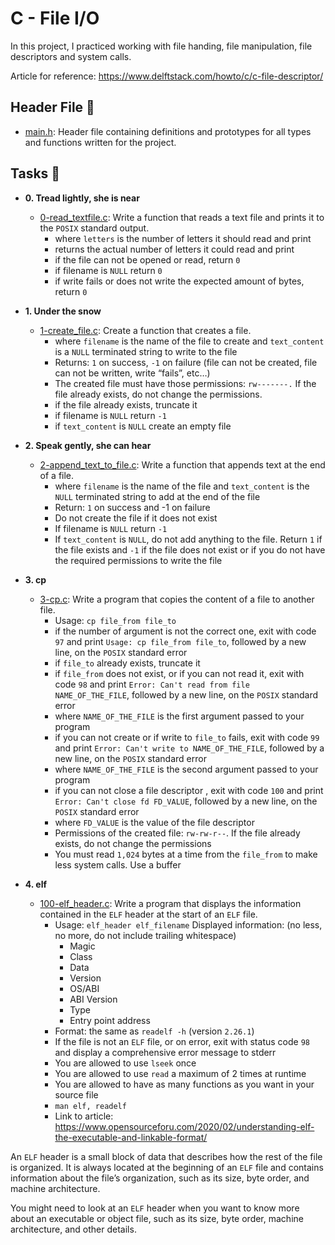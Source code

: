 # C - File I/O

In this project, I practiced working with file handing, file manipulation, file descriptors and system calls.

Article for reference: https://www.delftstack.com/howto/c/c-file-descriptor/

## Header File :file_folder:

* [main.h](./main.h): Header file containing definitions and prototypes for all types
and functions written for the project.

## Tasks :page_with_curl:

* **0. Tread lightly, she is near**
  * [0-read_textfile.c](./0-read_textfile.c): Write a function that reads a text file and prints it to the `POSIX` standard output.
    * where `letters` is the number of letters it should read and print
    * returns the actual number of letters it could read and print
    * if the file can not be opened or read, return `0`
    * if filename is `NULL` return `0`
    * if write fails or does not write the expected amount of bytes, return `0`

* **1. Under the snow**
  * [1-create_file.c](./1-create_file.c): Create a function that creates a file.
    * where `filename` is the name of the file to create and `text_content` is a `NULL` terminated string to write to the file
    * Returns: `1` on success, `-1` on failure (file can not be created, file can not be written, write “fails”, etc…)
    * The created file must have those permissions: `rw-------.` If the file already exists, do not change the permissions.
    * if the file already exists, truncate it
    * if filename is `NULL` return `-1`
    * if `text_content` is `NULL` create an empty file

* **2. Speak gently, she can hear**
  * [2-append_text_to_file.c](./2-append_text_to_file.c): Write a function that appends text at the end of a file.
    * where `filename` is the name of the file and `text_content` is the `NULL` terminated string to add at the end of the file
    * Return: `1` on success and -1 on failure
    * Do not create the file if it does not exist
    * If filename is `NULL` return `-1`
    * If `text_content` is `NULL`, do not add anything to the file. Return `1` if the file exists and `-1` if the file does not exist or if you do not have the required permissions to write the file

* **3. cp**
  * [3-cp.c](./3-cp.c): Write a program that copies the content of a file to another file.
    * Usage: `cp file_from file_to`
    * if the number of argument is not the correct one, exit with code `97` and print `Usage: cp file_from file_to`, followed by a new line, on the `POSIX` standard error
    * if `file_to` already exists, truncate it
    * if `file_from` does not exist, or if you can not read it, exit with code `98` and print `Error: Can't read from file NAME_OF_THE_FILE`, followed by a new line, on the `POSIX` standard error
    * where `NAME_OF_THE_FILE` is the first argument passed to your program
    * if you can not create or if write to `file_to` fails, exit with code `99` and print `Error: Can't write to NAME_OF_THE_FILE`, followed by a new line, on the `POSIX` standard error
    * where `NAME_OF_THE_FILE` is the second argument passed to your program
    * if you can not close a file descriptor , exit with code `100` and print `Error: Can't close fd FD_VALUE`, followed by a new line, on the `POSIX` standard error
    * where `FD_VALUE` is the value of the file descriptor
    * Permissions of the created file: `rw-rw-r--`. If the file already exists, do not change the permissions
    * You must read `1,024` bytes at a time from the `file_from` to make less system calls. Use a buffer

* **4. elf**
  * [100-elf_header.c](./100-elf_header.c): Write a program that displays the information contained in the `ELF` header at the start of an `ELF` file.
    * Usage: `elf_header elf_filename`
    Displayed information: (no less, no more, do not include trailing whitespace)
      * Magic
      * Class
      * Data
      * Version
      * OS/ABI
      * ABI Version
      * Type
      * Entry point address
    * Format: the same as `readelf -h` (version `2.26.1`)
    * If the file is not an `ELF` file, or on error, exit with status code `98` and display a comprehensive error message to stderr
    * You are allowed to use `lseek` once
    * You are allowed to use `read` a maximum of 2 times at runtime
    * You are allowed to have as many functions as you want in your source file
    * `man elf, readelf`
    * Link to article: https://www.opensourceforu.com/2020/02/understanding-elf-the-executable-and-linkable-format/
    
An `ELF` header is a small block of data that describes how the rest of the file is organized. It is always located at the beginning of an `ELF` file and contains information about the file’s organization, such as its size, byte order, and machine architecture.

You might need to look at an `ELF` header when you want to know more about an executable or object file, such as its size, byte order, machine architecture, and other details.
